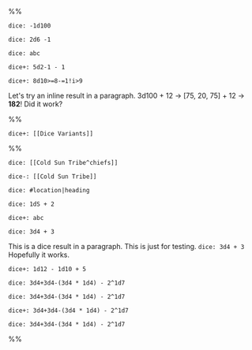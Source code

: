 %%

`dice: -1d100`

`dice: 2d6 -1`

`dice: abc`


`dice+: 5d2-1 - 1`

`dice+: 8d10>=8-=1!i>9`

Let's try an inline result in a paragraph. 3d100 + 12 -> [75, 20, 75] + 12 ->  **182**! Did it work?

%%

`dice+: [[Dice Variants]]`

%%

`dice: [[Cold Sun Tribe^chiefs]]`

`dice-: [[Cold Sun Tribe]]`

`dice: #location|heading`

`dice: 1dS + 2`


`dice+: abc`

`dice: 3d4 + 3`

This is a dice result in a paragraph. This is just for testing. `dice: 3d4 + 3` Hopefully it works.

`dice+: 1d12 - 1d10 + 5`

`dice: 3d4+3d4-(3d4 * 1d4) - 2^1d7`

`dice: 3d4+3d4-(3d4 * 1d4) - 2^1d7`

`dice+: 3d4+3d4-(3d4 * 1d4) - 2^1d7`

`dice: 3d4+3d4-(3d4 * 1d4) - 2^1d7`

%%
